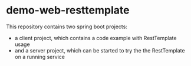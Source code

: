 # demo-web-resttemplate
This repository contains two spring boot projects: 
* a client project, which contains a code example with RestTemplate usage
* and a server project, which can be started to try the the RestTemplate on a running service
